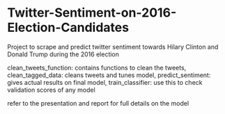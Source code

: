 # Twitter-Sentiment-on-2016-Election-Candidates
Project to scrape and predict twitter sentiment towards Hilary Clinton and Donald Trump during the 2016 election

clean_tweets_function: contains functions to clean the tweets, 
clean_tagged_data: cleans tweets and tunes model, 
predict_sentiment: gives actual results on final model, 
train_classifier: use this to check validation scores of any model

refer to the presentation and report for full details on the model
